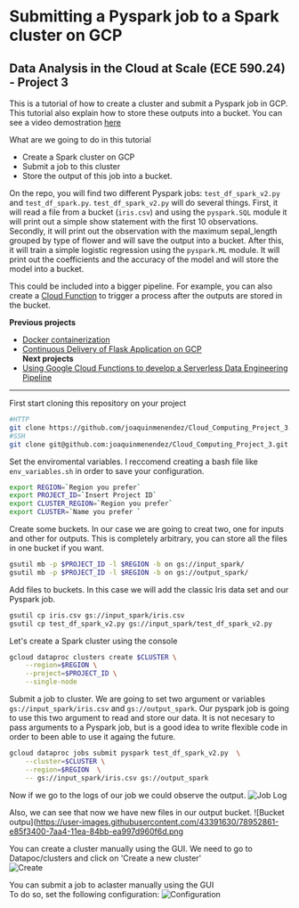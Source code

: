 # Submitting a Pyspark job to a Spark cluster on GCP
## Data Analysis in the Cloud at Scale (ECE 590.24) - Project 3

This is a tutorial of how to create a cluster and submit a Pyspark job in GCP. This tutorial also explain how to store these outputs into a bucket. You can see a video demostration [here]()

What are we going to do in this tutorial
- Create a Spark cluster on GCP
- Submit a job to this cluster
- Store the output of this job into a bucket.

On the repo, you will find two different Pyspark jobs: `test_df_spark_v2.py` and `test_df_spark.py`.  `test_df_spark_v2.py` will do several things. First, it will read a file from a bucket (`iris.csv`) and using the `pyspark.SQL` module it will print out a simple show statement with the first 10 observations. Secondly, it will print out the observation with the maximum sepal_length grouped by type of flower and will save the output into a bucket. After this, it will train a simple logistic regression using the `pyspark.ML` module. It will print out the coefficients and the accuracy of the model and will store the model into a bucket.

This could be included into a bigger pipeline. For example, you can also create a [Cloud Function](https://github.com/joaquinmenendez/Cloud_Computing_Project_4) to trigger a process after the outputs are stored in the bucket. 

**Previous projects**<br>
- [Docker containerization](https://github.com/joaquinmenendez/Cloud_Computing_Project_2)<br>
- [Continuous Delivery of Flask Application on GCP](https://github.com/joaquinmenendez/Cloud_Computing_Project_1)<br>
**Next projects**<br>
- [Using Google Cloud Functions to develop a Serverless Data Engineering Pipeline](https://github.com/joaquinmenendez/Cloud_Computing_Project_4)
---

First start cloning this repository on your project
```bash
#HTTP
git clone https://github.com/joaquinmenendez/Cloud_Computing_Project_3.git
#SSH
git clone git@github.com:joaquinmenendez/Cloud_Computing_Project_3.git
```

Set the enviromental variables. I reccomend creating a bash file like `env_variables.sh` in order to save your configuration.
```bash
export REGION=`Region you prefer`
export PROJECT_ID=`Insert Project ID`
export CLUSTER_REGION=`Region you prefer`
export CLUSTER=`Name you prefer `
```

Create  some buckets. In our case we are going to creat two, one for inputs and other for outputs. This is completely arbitrary, you can store all the files in one bucket if you want.
```bash
gsutil mb -p $PROJECT_ID -l $REGION -b on gs://input_spark/
gsutil mb -p $PROJECT_ID -l $REGION -b on gs://output_spark/
```

Add files to buckets. In this case we will add the classic Iris data set and our Pyspark job.
```bash
gsutil cp iris.csv gs://input_spark/iris.csv
gsutil cp test_df_spark_v2.py gs://input_spark/test_df_spark_v2.py
```

Let's create a Spark cluster using the console
```bash
gcloud dataproc clusters create $CLUSTER \
    --region=$REGION \
    --project=$PROJECT_ID \
    --single-node
```

Submit a job to cluster. We are going to set two argument or variables `gs://input_spark/iris.csv` and `gs://output_spark`. Our pyspark job is going to use this two argument to read and store our data. It is not necesary to pass arguments to a Pyspark job, but is a good idea to write flexible code in order to been able to use it againg the future.

```bash
gcloud dataproc jobs submit pyspark test_df_spark_v2.py  \
    --cluster=$CLUSTER \
    --region=$REGION  \
    -- gs://input_spark/iris.csv gs://output_spark
 ```
 Now if we go to the logs of our job we could observe the output.
 ![Job Log](https://user-images.githubusercontent.com/43391630/78952467-9ff34680-7aa3-11ea-8b45-9984cc375cd5.png)
 
 Also, we can see that now we have new files in our output bucket.
 ![Bucket outpu](https://user-images.githubusercontent.com/43391630/78952861-e85f3400-7aa4-11ea-84bb-ea997d960f6d.png
 
 You can create a cluster manually using the GUI. We need to go to Datapoc/clusters and click on 'Create a new cluster'<br>
 ![Create](https://user-images.githubusercontent.com/43391630/78735282-6510d780-7918-11ea-9800-b69b82b82d2a.png)
 
  
 You can submit a job to aclaster manually using the GUI<br> 
 To do so, set the following configuration:
  ![Configuration](https://user-images.githubusercontent.com/43391630/78744927-d6f51b00-7930-11ea-8aab-e496fbc46b5f.png)
  
  

